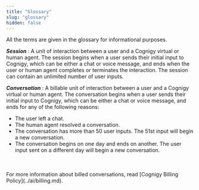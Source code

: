 ```yaml
---
title: "Glossary"
slug: "glossary"
hidden: false
---
```


All the terms are given in the glossary for informational purposes.

_**Session**_
: A unit of interaction between a user and a Cognigy virtual or human agent. The session begins when a user sends their initial input to Cognigy, which can be either a chat or voice message, and ends when the user or human agent completes or terminates the interaction. The session can contain an unlimited number of user inputs.

_**Conversation**_
: A billable unit of interaction between a user and a Cognigy virtual or human agent. The conversation begins when a user sends their initial input to Cognigy, which can be either a chat or voice message, and ends for any of the following reasons:<br>
  - The user left a chat.<br>
  - The human agent resolved a conversation.<br>
  - The conversation has more than 50 user inputs.
    The 51st input will begin a new conversation.<br>
  - The conversation begins on one day and ends on another.
    The user input sent on a different day will begin a new conversation.
<br>
<br>
For more information about billed conversations, read [Cognigy Billing Policy](../ai/billing.md).